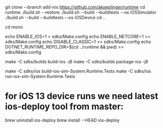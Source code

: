git clone --branch add-ios https://github.com/akoeplinger/runtime
cd runtime
./build.sh --restore
./build.sh --build --buildtests --os iOSSimulator
./build.sh --build --buildtests --os iOSDevice
cd ..

cd mono

echo ENABLE_IOS=1 > sdks/Make.config
echo ENABLE_NETCORE=1 >> sdks/Make.config
echo DISABLE_CLASSIC=1 >> sdks/Make.config
echo DOTNET_RUNTIME_REPO_DIR=$(cd ../runtime && pwd) >> sdks/Make.config

make -C sdks/builds build-ios -j8
make -C sdks/builds package-ios -j8

make -C sdks/ios build-ios-sim-System.Runtime.Tests
make -C sdks/ios run-ios-sim-System.Runtime.Tests

# for iOS 13 device runs we need latest ios-deploy tool from master:
brew uninstall ios-deploy
brew install --HEAD ios-deploy
